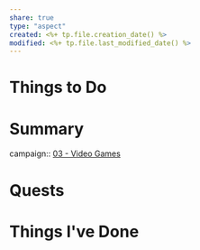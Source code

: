 ```yaml
---
share: true
type: "aspect"
created: <%+ tp.file.creation_date() %> 
modified: <%+ tp.file.last_modified_date() %>
---
```

 
# Things to Do

# Summary
campaign:: [03 - Video Games](./03%20-%20Video%20Games.md)
# Quests

# Things I've Done

